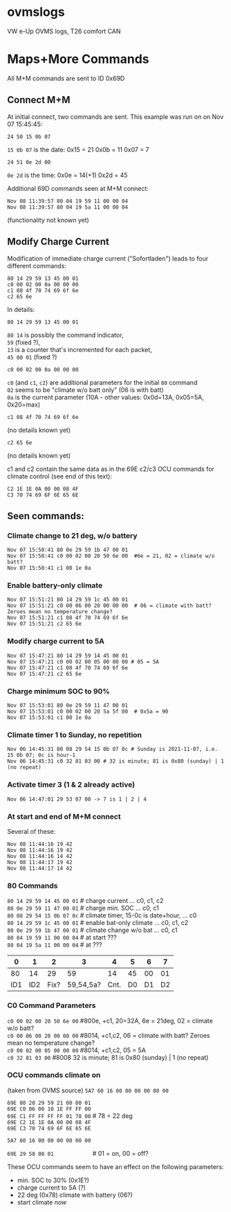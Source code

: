 # ovmslogs
VW e-Up OVMS logs, T26 comfort CAN

# Maps+More Commands
All M+M commands are sent to ID 0x69D

## Connect M+M

At initial connect, two commands are sent. 
This example was run on on Nov 07 15:45:45:
```
24 50 15 0b 07 
```
`15 0b 07` is the date:
0x15 = 21
0x0b = 11
0x07 = 7

```
24 51 0e 2d 00 
```
`0e 2d` is the time:
0x0e = 14(+1)
0x2d = 45

Additional 69D commands seen at M+M connect:
```
Nov 08 11:39:57 80 04 19 59 11 00 00 04
Nov 08 11:39:57 80 04 19 5a 11 00 00 04
```
(functionality not known yet)

## Modify Charge Current
Modification of immediate charge current ("Sofortladen") leads to four different commands:
```
80 14 29 59 13 45 00 01
c0 00 02 00 0a 00 00 00
c1 08 4f 70 74 69 6f 6e
c2 65 6e
```

In details:
```
80 14 29 59 13 45 00 01
```
`80 14` is possibly the command indicator,\
`59` (fixed ?),\
`13` is a counter that's incremented for each packet,\
`45 00 01` (fixed ?)
```
c0 00 02 00 0a 00 00 00
```
`c0` (and `c1`, `c2`) are additional parameters for the initial `80` command\
`02` seems to be "climate w/o batt only" (06 is with batt)\
`0a` is the current parameter (10A - other values:
0x0d=13A, 0x05=5A, 0x20=max)

```
c1 08 4f 70 74 69 6f 6e
```
(no details known yet)


```
c2 65 6e
```
(no details known yet)

c1 and c2 contain the same data as in the 69E c2/c3 OCU commands for climate control (see end of this text):
```
C2 1E 1E 0A 00 00 08 4F
C3 70 74 69 6F 6E 65 6E
```


## Seen commands:
### Climate change to 21 deg, w/o battery
```
Nov 07 15:50:41 80 0e 29 59 1b 47 00 01
Nov 07 15:50:41 c0 00 02 00 20 50 6e 00  #6e = 21, 02 = climate w/o batt?
Nov 07 15:50:41 c1 00 1e 0a
```

### Enable battery-only climate
```
Nov 07 15:51:21 80 14 29 59 1c 45 00 01     
Nov 07 15:51:21 c0 00 06 00 20 00 00 00  # 06 = climate with batt? Zeroes mean no temperature change?
Nov 07 15:51:21 c1 08 4f 70 74 69 6f 6e
Nov 07 15:51:21 c2 65 6e
```

### Modify charge current to 5A
```
Nov 07 15:47:21 80 14 29 59 14 45 00 01
Nov 07 15:47:21 c0 00 02 00 05 00 00 00 # 05 = 5A
Nov 07 15:47:21 c1 08 4f 70 74 69 6f 6e
Nov 07 15:47:21 c2 65 6e
```

### Charge minimum SOC to 90%
```
Nov 07 15:53:01 80 0e 29 59 11 47 00 01
Nov 07 15:53:01 c0 00 02 00 20 5a 5f 00  # 0x5a = 90
Nov 07 15:53:01 c1 00 1e 0a
```

### Climate timer 1 to Sunday, no repetition
```
Nov 06 14:45:31 80 08 29 54 15 0b 07 0c # Sunday is 2021-11-07, i.e. 15 0b 07; 0c is hour-1
Nov 06 14:45:31 c0 32 81 03 00 # 32 is minute; 81 is 0x80 (sunday) | 1 (no repeat)
```

### Activate timer 3 (1 & 2 already active)
```
Nov 06 14:47:01 29 53 07 00 -> 7 is 1 | 2 | 4
```


### At start and end of M+M connect
Several of these:
```
Nov 08 11:44:16 19 42
Nov 08 11:44:16 19 42
Nov 08 11:44:16 14 42
Nov 08 11:44:17 19 42
Nov 08 11:44:17 14 42
```


### 80 Commands
`80 14 29 59 14 45 00 01` # charge current ... c0, c1, c2\
`80 0e 29 59 11 47 00 01` # charge min. SOC ... c0, c1\
`80 08 29 54 15 0b 07 0c` # climate timer, 15-0c is date+hour, ... c0\
`80 14 29 59 1c 45 00 01` # enable bat-only climate ... c0, c1, c2\
`80 0e 29 59 1b 47 00 01` # climate change w/o bat ... c0, c1\
`80 04 19 59 11 00 00 04` # at start ???\
`80 04 19 5a 11 00 00 04` # at ???

| 0 | 1 | 2 | 3 | 4 | 5 | 6 | 7 |
| - | - | - | - | - | - | - | - |
| 80 |14 |29| 59| 14| 45| 00| 01|
| ID1 | ID2| Fix? | 59,54,5a? | Cnt. | D0 | D1 | D2


### C0 Command Parameters

`c0 00 02 00 20 50 6e 00`  #800e, +c1, 20=32A, 6e = 21deg, 02 = climate w/o batt?\
`c0 00 06 00 20 00 00 00`  #8014, +c1,c2, 06 = climate with batt? Zeroes mean no temperature change?\
`c0 00 02 00 05 00 00 00`  #8014, +c1,c2, 05 = 5A\
`c0 32 81 03 00` #8008 32 is minute; 81 is 0x80 (sunday) | 1 (no repeat)

### OCU commands climate on
(taken from OVMS source)
`5A7 60 16 00 00 00 00 00 00`

`69E 80 20 29 59 21 00 00 01`\
`69E C0 06 00 10 1E FF FF 00`\
`69E C1 FF FF FF FF 01 78 00`  # 78 = 22 deg\
`69E C2 1E 1E 0A 00 00 08 4F`\
`69E C3 70 74 69 6F 6E 65 6E`

`5A7 60 16 00 00 00 00 00 00`

`69E 29 58 00 01            `  # 01 = on, 00 = off?

These OCU commands seem to have an effect on the following parameters:
 - min. SOC to 30% (0x1E?)
 - charge current to 5A (?)
 - 22 deg (0x78) climate with battery (06?)
 - start climate *now* 


